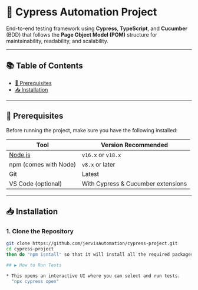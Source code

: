 # 🚀 Cypress Automation Project

End-to-end testing framework using **Cypress**, **TypeScript**, and **Cucumber** (BDD) that follows the **Page Object Model (POM)** structure for maintainability, readability, and scalability.

---

## 📚 Table of Contents

- [🔧 Prerequisites](#-prerequisites)
- [📥 Installation](#-installation)

---

## 🔧 Prerequisites

Before running the project, make sure you have the following installed:

| Tool         | Version Recommended |
|--------------|---------------------|
| [Node.js](https://nodejs.org/) | `v16.x` or `v18.x` |
| npm (comes with Node) | `v8.x` or later |
| Git          | Latest              |
| VS Code (optional) | With Cypress & Cucumber extensions |

---

## 📥 Installation

### 1. Clone the Repository

```bash
git clone https://github.com/jervisAutomation/cypress-project.git
cd cypress-project
then do "npm isntall" so that it will install all the required packages.

## ▶️ How to Run Tests

* This opens an interactive UI where you can select and run tests.
  "npx cypress open"
